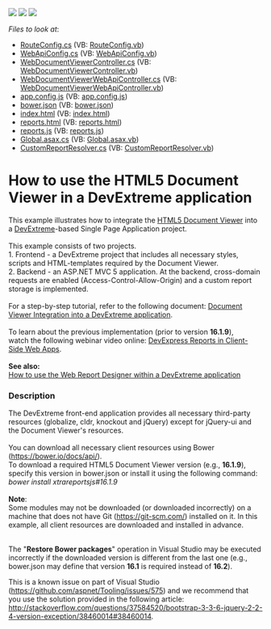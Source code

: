 <!-- default badges list -->
![](https://img.shields.io/endpoint?url=https://codecentral.devexpress.com/api/v1/VersionRange/128596766/16.1.9%2B)
[![](https://img.shields.io/badge/Open_in_DevExpress_Support_Center-FF7200?style=flat-square&logo=DevExpress&logoColor=white)](https://supportcenter.devexpress.com/ticket/details/T370591)
[![](https://img.shields.io/badge/📖_How_to_use_DevExpress_Examples-e9f6fc?style=flat-square)](https://docs.devexpress.com/GeneralInformation/403183)
<!-- default badges end -->
<!-- default file list -->
*Files to look at*:

* [RouteConfig.cs](./CS/App_Start/RouteConfig.cs) (VB: [RouteConfig.vb](./VB/App_Start/RouteConfig.vb))
* [WebApiConfig.cs](./CS/App_Start/WebApiConfig.cs) (VB: [WebApiConfig.vb](./VB/App_Start/WebApiConfig.vb))
* [WebDocumentViewerController.cs](./CS/Controllers/WebDocumentViewerController.cs) (VB: [WebDocumentViewerController.vb](./VB/Controllers/WebDocumentViewerController.vb))
* [WebDocumentViewerWebApiController.cs](./CS/Controllers/WebDocumentViewerWebApiController.cs) (VB: [WebDocumentViewerWebApiController.vb](./VB/Controllers/WebDocumentViewerWebApiController.vb))
* [app.config.js](./CS/DevExtremeBasicApplication/app.config.js) (VB: [app.config.js](./VB/DevExtremeBasicApplication/app.config.js))
* [bower.json](./CS/DevExtremeBasicApplication/bower.json) (VB: [bower.json](./VB/DevExtremeBasicApplication/bower.json))
* [index.html](./CS/DevExtremeBasicApplication/index.html) (VB: [index.html](./VB/DevExtremeBasicApplication/index.html))
* [reports.html](./CS/DevExtremeBasicApplication/views/reports.html) (VB: [reports.html](./VB/DevExtremeBasicApplication/views/reports.html))
* [reports.js](./CS/DevExtremeBasicApplication/views/reports.js) (VB: [reports.js](./VB/DevExtremeBasicApplication/views/reports.js))
* [Global.asax.cs](./CS/Global.asax.cs) (VB: [Global.asax.vb](./VB/Global.asax.vb))
* [CustomReportResolver.cs](./CS/Models/CustomReportResolver.cs) (VB: [CustomReportResolver.vb](./VB/Models/CustomReportResolver.vb))
<!-- default file list end -->
# How to use the HTML5 Document Viewer in a DevExtreme application


<p>This example illustrates how to integrate the <a href="https://documentation.devexpress.com/#XtraReports/CustomDocument17738">HTML5 Document Viewer</a> into a <a href="http://js.devexpress.com/">DevExtreme</a>-based Single Page Application project.<br> <br>This example consists of two projects.<br>1. Frontend - a DevExtreme project that includes all necessary styles, scripts and HTML-templates required by the Document Viewer.<br>2. Backend - an ASP.NET MVC 5 application. At the backend, cross-domain requests are enabled (Access-Control-Allow-Origin) and a custom report storage is implemented.<br><br>For a step-by-step tutorial, refer to the following document: <a href="https://documentation.devexpress.com/XtraReports/119331/Creating-End-User-Reporting-Applications/Web-Reporting/Using-Reporting-Controls-in-JS/Document-Viewer-Integration-into-a-DevExtreme-application">Document Viewer Integration into a DevExtreme application</a>.<br><br>To learn about the previous implementation (prior to version <strong>16.1.9</strong>), watch the following webinar video online: <a href="https://www.youtube.com/watch?v=ltXkBXFr0M4">DevExpress Reports in Client-Side Web Apps</a>.<br><br><strong>See also:<br></strong><a href="https://www.devexpress.com/Support/Center/p/T505059">How to use the Web Report Designer within a DevExtreme application</a></p>


<h3>Description</h3>

The DevExtreme front-end application provides all necessary third-party resources (globalize, cldr, knockout and jQuery) except for jQuery-ui and the Document Viewer's resources.<br><br>You can download all necessary client resources using Bower (<a href="https://bower.io/docs/api/">https://bower.io/docs/api/</a>).<br>To download a required HTML5 Document Viewer version (e.g., <strong>16.1.9</strong>), specify this version in bower.json or install it using the following command:<br><em>bower install xtrareportsjs#16.1.9</em><br>&nbsp;<br><strong>Note</strong>: <br>Some modules may not be downloaded (or downloaded incorrectly) on a machine that does not have Git (<a href="https://git-scm.com/">https://git-scm.com/</a>) installed on it. In this example, all client resources are downloaded and installed in advance.<br><br>
<p>The "<strong>Restore Bower packages</strong>" operation in Visual Studio may be executed incorrectly if the downloaded version is different from the last one (e.g., bower.json may define that version <strong>16.1</strong> is required instead of <strong>16.2</strong>).</p>
<p>This is a known issue on part of Visual Studio (<a href="https://github.com/aspnet/Tooling/issues/575">https://github.com/aspnet/Tooling/issues/575</a>) and we recommend that you use the solution provided in the following article: <a href="http://stackoverflow.com/questions/37584520/bootstrap-3-3-6-jquery-2-2-4-version-exception/38460014#38460014">http://stackoverflow.com/questions/37584520/bootstrap-3-3-6-jquery-2-2-4-version-exception/38460014#38460014</a>.</p>

<br/>


